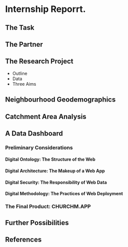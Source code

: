 # Internship Reporrt.



## The Task



## The Partner



## The Research Project


- Outline
- Data
- Three Aims


## Neighbourhood Geodemographics



## Catchment Area Analysis



## A Data Dashboard

### Preliminary Considerations
#### Digital Ontology: The Structure of the Web




#### Digital Architecture: The Makeup of a Web App



#### Digital Security: The Responsibility of Web Data



#### Digital Methodology: The Practices of Web Deployment





### The Final Product: CHURCHM.APP




## Further Possibilities



## References
